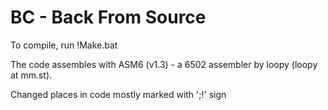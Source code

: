 BC - Back From Source
=====================

To compile, run !Make.bat 

The code assembles with ASM6 (v1.3) - a 6502 assembler by loopy (loopy at mm.st). 

Changed places in code mostly marked with ';!' sign

